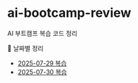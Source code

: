 # ai-bootcamp-review
AI 부트캠프 복습 코드 정리

📅 날짜별 정리
- [2025-07-29 복습](2025-07-29)
- [2025-07-30 복습](2025-07-30)
